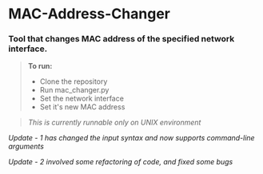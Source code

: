 # MAC-Address-Changer
### Tool that changes MAC address of the specified network interface.

>**To run:**
>- Clone the repository
>- Run mac_changer.py
>- Set the network interface
>- Set it's new MAC address

>*This is currently runnable only on UNIX environment*

*Update - 1 has changed the input syntax and now supports command-line arguments*

*Update - 2 involved some refactoring of code, and fixed some bugs*
